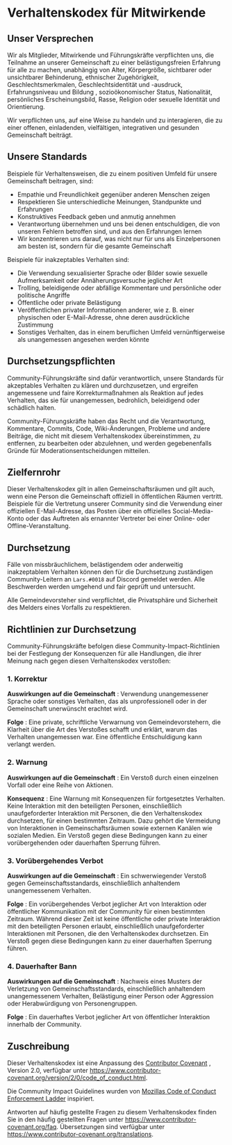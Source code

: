 # Verhaltenskodex für Mitwirkende

## Unser Versprechen

Wir als Mitglieder, Mitwirkende und Führungskräfte verpflichten uns, die Teilnahme an unserer Gemeinschaft zu einer belästigungsfreien Erfahrung für alle zu machen, unabhängig von Alter, Körpergröße, sichtbarer oder unsichtbarer Behinderung, ethnischer Zugehörigkeit, Geschlechtsmerkmalen, Geschlechtsidentität und -ausdruck, Erfahrungsniveau und Bildung , sozioökonomischer Status, Nationalität, persönliches Erscheinungsbild, Rasse, Religion oder sexuelle Identität und Orientierung.

Wir verpflichten uns, auf eine Weise zu handeln und zu interagieren, die zu einer offenen, einladenden, vielfältigen, integrativen und gesunden Gemeinschaft beiträgt.

## Unsere Standards

Beispiele für Verhaltensweisen, die zu einem positiven Umfeld für unsere Gemeinschaft beitragen, sind:

- Empathie und Freundlichkeit gegenüber anderen Menschen zeigen
- Respektieren Sie unterschiedliche Meinungen, Standpunkte und Erfahrungen
- Konstruktives Feedback geben und anmutig annehmen
- Verantwortung übernehmen und uns bei denen entschuldigen, die von unseren Fehlern betroffen sind, und aus den Erfahrungen lernen
- Wir konzentrieren uns darauf, was nicht nur für uns als Einzelpersonen am besten ist, sondern für die gesamte Gemeinschaft

Beispiele für inakzeptables Verhalten sind:

- Die Verwendung sexualisierter Sprache oder Bilder sowie sexuelle Aufmerksamkeit oder Annäherungsversuche jeglicher Art
- Trolling, beleidigende oder abfällige Kommentare und persönliche oder politische Angriffe
- Öffentliche oder private Belästigung
- Veröffentlichen privater Informationen anderer, wie z. B. einer physischen oder E-Mail-Adresse, ohne deren ausdrückliche Zustimmung
- Sonstiges Verhalten, das in einem beruflichen Umfeld vernünftigerweise als unangemessen angesehen werden könnte

## Durchsetzungspflichten

Community-Führungskräfte sind dafür verantwortlich, unsere Standards für akzeptables Verhalten zu klären und durchzusetzen, und ergreifen angemessene und faire Korrekturmaßnahmen als Reaktion auf jedes Verhalten, das sie für unangemessen, bedrohlich, beleidigend oder schädlich halten.

Community-Führungskräfte haben das Recht und die Verantwortung, Kommentare, Commits, Code, Wiki-Änderungen, Probleme und andere Beiträge, die nicht mit diesem Verhaltenskodex übereinstimmen, zu entfernen, zu bearbeiten oder abzulehnen, und werden gegebenenfalls Gründe für Moderationsentscheidungen mitteilen.

## Zielfernrohr

Dieser Verhaltenskodex gilt in allen Gemeinschaftsräumen und gilt auch, wenn eine Person die Gemeinschaft offiziell in öffentlichen Räumen vertritt. Beispiele für die Vertretung unserer Community sind die Verwendung einer offiziellen E-Mail-Adresse, das Posten über ein offizielles Social-Media-Konto oder das Auftreten als ernannter Vertreter bei einer Online- oder Offline-Veranstaltung.

## Durchsetzung

Fälle von missbräuchlichem, belästigendem oder anderweitig inakzeptablem Verhalten können den für die Durchsetzung zuständigen Community-Leitern an `Lars.#0018` auf Discord gemeldet werden. Alle Beschwerden werden umgehend und fair geprüft und untersucht.

Alle Gemeindevorsteher sind verpflichtet, die Privatsphäre und Sicherheit des Melders eines Vorfalls zu respektieren.

## Richtlinien zur Durchsetzung

Community-Führungskräfte befolgen diese Community-Impact-Richtlinien bei der Festlegung der Konsequenzen für alle Handlungen, die ihrer Meinung nach gegen diesen Verhaltenskodex verstoßen:

### 1. Korrektur

**Auswirkungen auf die Gemeinschaft** : Verwendung unangemessener Sprache oder sonstiges Verhalten, das als unprofessionell oder in der Gemeinschaft unerwünscht erachtet wird.

**Folge** : Eine private, schriftliche Verwarnung von Gemeindevorstehern, die Klarheit über die Art des Verstoßes schafft und erklärt, warum das Verhalten unangemessen war. Eine öffentliche Entschuldigung kann verlangt werden.

### 2. Warnung

**Auswirkungen auf die Gemeinschaft** : Ein Verstoß durch einen einzelnen Vorfall oder eine Reihe von Aktionen.

**Konsequenz** : Eine Warnung mit Konsequenzen für fortgesetztes Verhalten. Keine Interaktion mit den beteiligten Personen, einschließlich unaufgeforderter Interaktion mit Personen, die den Verhaltenskodex durchsetzen, für einen bestimmten Zeitraum. Dazu gehört die Vermeidung von Interaktionen in Gemeinschaftsräumen sowie externen Kanälen wie sozialen Medien. Ein Verstoß gegen diese Bedingungen kann zu einer vorübergehenden oder dauerhaften Sperrung führen.

### 3. Vorübergehendes Verbot

**Auswirkungen auf die Gemeinschaft** : Ein schwerwiegender Verstoß gegen Gemeinschaftsstandards, einschließlich anhaltendem unangemessenem Verhalten.

**Folge** : Ein vorübergehendes Verbot jeglicher Art von Interaktion oder öffentlicher Kommunikation mit der Community für einen bestimmten Zeitraum. Während dieser Zeit ist keine öffentliche oder private Interaktion mit den beteiligten Personen erlaubt, einschließlich unaufgeforderter Interaktionen mit Personen, die den Verhaltenskodex durchsetzen. Ein Verstoß gegen diese Bedingungen kann zu einer dauerhaften Sperrung führen.

### 4. Dauerhafter Bann

**Auswirkungen auf die Gemeinschaft** : Nachweis eines Musters der Verletzung von Gemeinschaftsstandards, einschließlich anhaltendem unangemessenem Verhalten, Belästigung einer Person oder Aggression oder Herabwürdigung von Personengruppen.

**Folge** : Ein dauerhaftes Verbot jeglicher Art von öffentlicher Interaktion innerhalb der Community.

## Zuschreibung

Dieser Verhaltenskodex ist eine Anpassung des [Contributor Covenant] , Version 2.0, verfügbar unter https://www.contributor-covenant.org/version/2/0/code_of_conduct.html.

Die Community Impact Guidelines wurden von [Mozillas Code of Conduct Enforcement Ladder](https://github.com/mozilla/diversity) inspiriert.

Antworten auf häufig gestellte Fragen zu diesem Verhaltenskodex finden Sie in den häufig gestellten Fragen unter https://www.contributor-covenant.org/faq. Übersetzungen sind verfügbar unter https://www.contributor-covenant.org/translations.


[Contributor Covenant]: https://www.contributor-covenant.org
